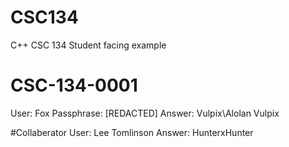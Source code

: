 # CSC134
C++ CSC 134 Student facing example

# CSC-134-0001
User: Fox
Passphrase: [REDACTED]
Answer: Vulpix\Alolan Vulpix


#Collaberator
User: Lee Tomlinson
Answer: HunterxHunter